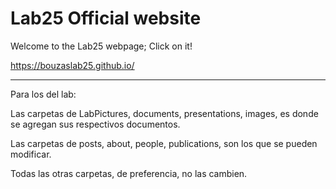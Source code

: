 # Lab25 Official website

Welcome to the Lab25 webpage; Click on it!

https://bouzaslab25.github.io/




--------
Para los del lab:

Las carpetas de LabPictures, documents, presentations, images, es donde se agregan sus respectivos documentos. 

Las carpetas de posts, about, people, publications, son los que se pueden modificar.

Todas las otras carpetas, de preferencia, no las cambien. 
